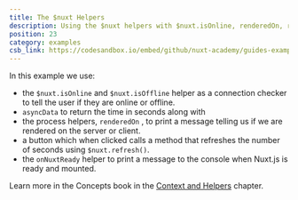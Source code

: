 ```yaml
---
title: The $nuxt Helpers
description: Using the $nuxt helpers with $nuxt.isOnline, renderedOn, refresh(), onNuxtReady
position: 23
category: examples
csb_link: https://codesandbox.io/embed/github/nuxt-academy/guides-examples/tree/master/02_concepts/02_context_helpers-helpers?
---
```


In this example we use:

- the `$nuxt.isOnline` and `$nuxt.isOffline` helper as a connection checker to tell the user if they are online or offline.
- `asyncData` to return the time in seconds along with
- the process helpers, `renderedOn` , to print a message telling us if we are rendered on the server or client.
- a button which when clicked calls a method that refreshes the number of seconds using `$nuxt.refresh()`.
- the `onNuxtReady` helper to print a message to the console when Nuxt.js is ready and mounted.

<base-alert type="next">

Learn more in the Concepts book in the [Context and Helpers](/guides/concepts/context-helpers#helpers) chapter.

</base-alert>

<code-sandbox :src="csb_link"></code-sandbox>
